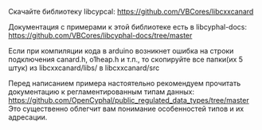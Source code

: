 Скачайте библиотеку libcypcal: https://github.com/VBCores/libcxxcanard

Документация с примерами к этой библиотеке есть в libcyphal-docs: https://github.com/VBCores/libcyphal-docs/tree/master 

Если при компиляции кода в arduino возникнет ошибка на строки подключения canard.h, o1heap.h и т.п., то скопируйте все папки(их 5 штук) из libcxxcanard/libs/  в libcxxcanard/src

Перед написанием примера настоятельно рекомендуем прочитать документацию к регламентированным типам данных: https://github.com/OpenCyphal/public_regulated_data_types/tree/master
Это существенно облегчит вам понимание особенностей типов и их адресации.
